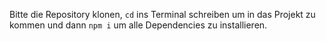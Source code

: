 Bitte die Repository klonen, `cd` ins Terminal schreiben um in das Projekt zu kommen und dann `npm i` um alle Dependencies zu installieren.


